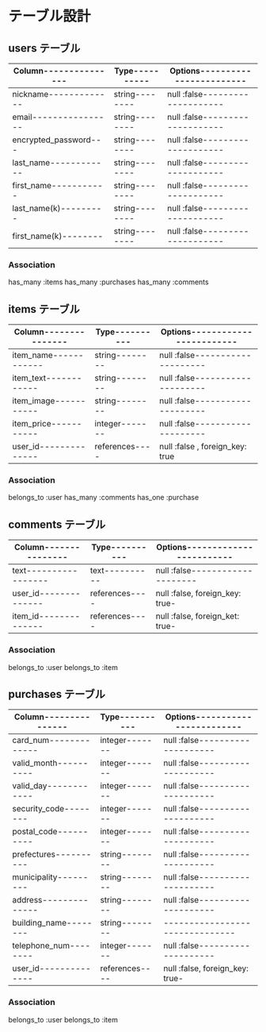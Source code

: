 # テーブル設計

## users テーブル
|Column---------------|Type----------|Options------------------------|
|---------------------|--------------|-------------------------------|
|nickname-------------|string--------|null :false--------------------|
|email----------------|string--------|null :false--------------------|
|encrypted_password---|string--------|null :false--------------------|
|last_name------------|string--------|null :false--------------------|
|first_name-----------|string--------|null :false--------------------|
|last_name(k)---------|string--------|null :false--------------------|
|first_name(k)--------|string--------|null :false--------------------|

### Association
has_many :items
has_many :purchases
has_many :comments

## items テーブル
|Column---------------|Type----------|Options------------------------|
|---------------------|--------------|-------------------------------|
|item_name------------|string--------|null :false--------------------|
|item_text------------|string--------|null :false--------------------|
|item_image-----------|string--------|null :false--------------------|
|item_price-----------|integer-------|null :false--------------------|
|user_id--------------|references----|null :false , foreign_key: true|

### Association
belongs_to :user
has_many :comments
has_one :purchase

## comments テーブル
|Column---------------|Type----------|Options------------------------|
|---------------------|--------------|-------------------------------|
|text-----------------|text----------|null :false--------------------|
|user_id--------------|references----|null :false, foreign_key: true-|
|item_id--------------|references----|null :false, foreign_ket: true-|

### Association
belongs_to :user
belongs_to :item

## purchases テーブル
|Column---------------|Type----------|Options------------------------|
|---------------------|--------------|-------------------------------|
|card_num-------------|integer-------|null :false--------------------|
|valid_month----------|integer-------|null :false--------------------|
|valid_day------------|integer-------|null :false--------------------|
|security_code--------|integer-------|null :false--------------------|
|postal_code----------|integer-------|null :false--------------------|
|prefectures----------|string--------|null :false--------------------|
|municipality---------|string--------|null :false--------------------|
|address--------------|string--------|null :false--------------------|
|building_name--------|string--------|-------------------------------|
|telephone_num--------|integer-------|null :false--------------------|
|user_id--------------|references----|null :false, foreign_key: true-|

### Association
belongs_to :user
belongs_to :item


